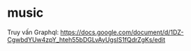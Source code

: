 ﻿# music
Truy vấn Graphql: https://docs.google.com/document/d/1DZ-CgwbdYUw4zpY_hteh55bDGLvAyUgslS1fQdrZgKs/edit
